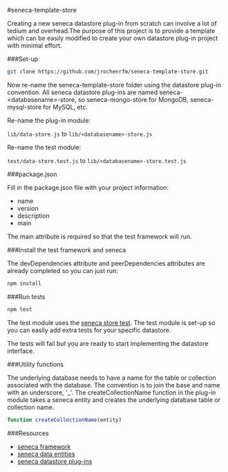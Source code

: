 #seneca-template-store

Creating a new seneca datastore plug-in from scratch can involve a lot of tedium and overhead.The purpose of this project is to provide a template which can be easily modified to create your own datastore plug-in project with minimal effort.

###Set-up

 ``` *.bash
 git clone https://github.com/jrochenrfm/seneca-template-store.git
 ```

 Now re-name the seneca-template-store folder using the datastore plug-in convention. All seneca datastore plug-ins are named seneca-\<databasename\>-store, so seneca-mongo-store for MongoDB, seneca-mysql-store for MySQL, etc.

 Re-name the plug-in module:

 `lib/data-store.js` to `lib/<databasename>-store.js`

 Re-name the test module:

 `test/data-store.test.js` to `lib/<databasename>-store.test.js`

###package.json

Fill in the package.json file with your project information:

- name
- version
- description
- main


The main attribute is required so that the test framework will run.

###Install the test framework and seneca

The devDependencies attribute and peerDependencies attributes are already completed so you can just run:

 ``` *.bash
 npm install
 ```

###Run tests

 ``` *.bash
 npm test
 ```

 The test module uses the [seneca store test](https://github.com/rjrodger/seneca-store-test). The test module is set-up so you can easily add extra tests for your specific datastore.

 The tests will fail but you are ready to start implementing the datastore interface.


###Utility functions

The underlying database needs to have a name for the table or collection associated with the database. The convention is to join the base and name with an underscore, '_'. The createCollectionName function in the plug-in module takes a seneca entity and creates the underlying database table or collection name.

``` javascript
function createCollectionName(entity)
```

###Resources

- [seneca framework](http://senecajs.org/)
- [seneca data entities](http://senecajs.org/data-entities.html)
- [seneca datastore plug-ins](http://senecajs.org/plugins.html)